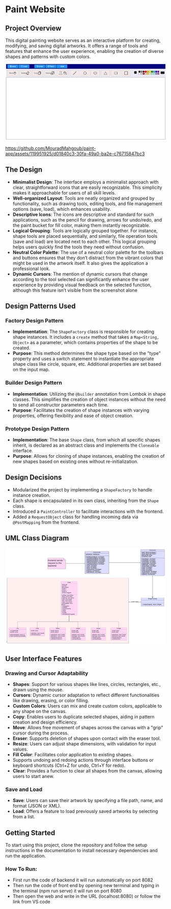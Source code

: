 # Paint Website

## Project Overview
This digital painting website serves as an interactive platform for creating, modifying, and saving digital artworks. It offers a range of tools and features that enhance the user experience, enabling the creation of diverse shapes and patterns with custom colors.

![Untitled](assets/Untitled.png)

https://github.com/MouradMahgoub/paint-app/assets/119951925/d01840c3-30fa-49a0-ba2e-c76715847bc3


## The Design

- **Minimalist Design**: The interface employs a minimalist approach with clear, straightforward icons that are easily recognizable. This simplicity makes it approachable for users of all skill levels.
- **Well-organized Layout**: Tools are neatly organized and grouped by functionality, such as drawing tools, editing tools, and file management options (save, load), which enhances usability.
- **Descriptive Icons**: The icons are descriptive and standard for such applications, such as the pencil for drawing, arrows for undo/redo, and the paint bucket for fill color, making them instantly recognizable.
- **Logical Grouping**: Tools are logically grouped together. For instance, shape tools are placed sequentially, and similarly, file operation tools (save and load) are located next to each other. This logical grouping helps users quickly find the tools they need without confusion.
- **Neutral Color Palette**: The use of a neutral color palette for the toolbars and buttons ensures that they don’t distract from the vibrant colors that might be used in the artwork itself. It also gives the application a professional look.
- **Dynamic Cursors**: The mention of dynamic cursors that change according to the tool selected can significantly enhance the user experience by providing visual feedback on the selected function, although this feature isn’t visible from the screenshot alone

## Design Patterns Used

### Factory Design Pattern

- **Implementation**: The `ShapeFactory` class is responsible for creating shape instances. It includes a `create` method that takes a `Map<String, Object>` as a parameter, which contains properties of the shape to be created.
- **Purpose**: This method determines the shape type based on the "type" property and uses a switch statement to instantiate the appropriate shape class like circle, square, etc. Additional properties are set based on the input map.

### Builder Design Pattern

- **Implementation**: Utilizing the `@builder` annotation from Lombok in shape classes. This simplifies the creation of object instances without the need to send all constructor parameters each time.
- **Purpose**: Facilitates the creation of shape instances with varying properties, offering flexibility and ease of object creation.

### Prototype Design Pattern

- **Implementation**: The base `Shape` class, from which all specific shapes inherit, is declared as an abstract class and implements the `Cloneable` interface.
- **Purpose**: Allows for cloning of shape instances, enabling the creation of new shapes based on existing ones without re-initialization.

## Design Decisions

- Modularized the project by implementing a `ShapeFactory` to handle instance creation.
- Each shape is encapsulated in its own class, inheriting from the `Shape` class.
- Introduced a `PaintController` to facilitate interactions with the frontend.
- Added a `RequestObject` class for handling incoming data via `@PostMapping` from the frontend.

## UML Class Diagram

![Untitled](assets/Untitled1.png)

## User Interface Features

### Drawing and Cursor Adaptability

- **Shapes**: Support for various shapes like lines, circles, rectangles, etc., drawn using the mouse.
- **Cursors**: Dynamic cursor adaptation to reflect different functionalities like drawing, erasing, or color filling.
- **Custom Colors**: Users can mix and create custom colors, applicable to any shape on the canvas.
- **Copy**: Enables users to duplicate selected shapes, aiding in pattern creation and design efficiency.
- **Move**: Allows free movement of shapes across the canvas with a "grip" cursor during the process.
- **Eraser**: Supports deletion of shapes upon contact with the eraser tool.
- **Resize**: Users can adjust shape dimensions, with validation for input values.
- **Fill Color**: Facilitates color application to existing shapes.
- Supports undoing and redoing actions through interface buttons or keyboard shortcuts (Ctrl+Z for undo, Ctrl+Y for redo).
- **Clear**: Provides a function to clear all shapes from the canvas, allowing users to start anew.

### Save and Load

- **Save**: Users can save their artwork by specifying a file path, name, and format (JSON or XML).
- **Load**: Offers a feature to load previously saved artworks by selecting from a list.

## Getting Started

To start using this project, clone the repository and follow the setup instructions in the documentation to install necessary dependencies and run the application.

### How To Run:

- First run the code of backend it will run automatically on port 8082
- Then run the code of front end by opening new terminal and typing in the terminal (npm
run serve) it will run on port 8080
- Then open the web and write in the URL (localhost:8080) or follow the link from VS
code
